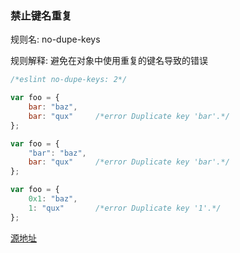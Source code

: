 ### 禁止键名重复
规则名: no-dupe-keys

规则解释: 避免在对象中使用重复的键名导致的错误

```js
/*eslint no-dupe-keys: 2*/

var foo = {
    bar: "baz",
    bar: "qux"     /*error Duplicate key 'bar'.*/
};

var foo = {
    "bar": "baz",
    bar: "qux"     /*error Duplicate key 'bar'.*/
};

var foo = {
    0x1: "baz",
    1: "qux"       /*error Duplicate key '1'.*/
};
```

[源地址](http://eslint.org/docs/rules/no-dupe-keys)
